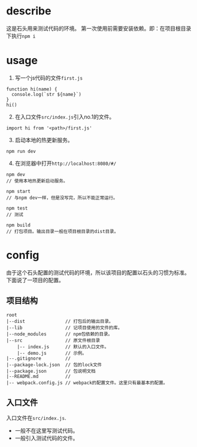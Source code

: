 # describe

这是石头用来测试代码的环境。
第一次使用前需要安装依赖。即：在项目根目录下执行`npm i`

# usage

1. 写一个js代码的文件`first.js`
  ```
  function hi(name) {
    console.log(`str ${name}`)
  }
  hi()
  ```
2. 在入口文件`src/index.js`引入no.1的文件。
  ```
  import hi from '<path>/first.js'
  ```
3. 启动本地的热更新服务。
  ```
  npm run dev
  ```
4. 在浏览器中打开`http://localhost:8080/#/`

```
npm dev
// 使用本地热更新启动服务。

npm start
// 与npm dev一样，但是没写完，所以不能正常运行。

npm test
// 测试

npm build
// 打包项目。输出目录一般在项目根目录的dist目录。
```

# config

由于这个石头配置的测试代码的环境，所以该项目的配置以石头的习惯为标准。
下面说了一项目的配置。

## 项目结构

```
root
|--dist               // 打包后的输出目录。
|--lib                // 记项目使用的文件的库。
|--node_modules       // npm包依赖的目录。
|--src                // 原文件根目录
    |-- index.js      // 默认的入口文件。
    |-- demo.js       // 示例。
|--.gitignore         //
|--package-lock.json  // 包的lock文件
|--package.json       // 包说明文档
|--README.md          //
|-- webpack.config.js // webpack的配置文件。这里只有最基本的配置。
```

## 入口文件

入口文件在`src/index.js`.
- 一般不在这里写测试代码。
- 一般引入测试代码的文件。

